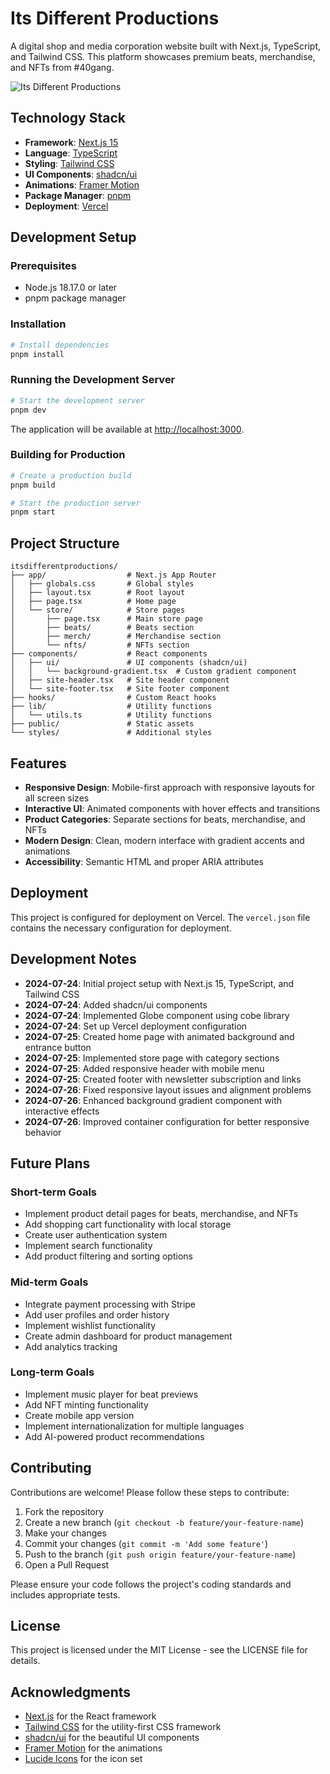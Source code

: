 # Its Different Productions

A digital shop and media corporation website built with Next.js, TypeScript, and Tailwind CSS. This platform showcases premium beats, merchandise, and NFTs from #40gang.

![Its Different Productions](https://i.imgur.com/placeholder.png)

## Technology Stack

- **Framework**: [Next.js 15](https://nextjs.org/)
- **Language**: [TypeScript](https://www.typescriptlang.org/)
- **Styling**: [Tailwind CSS](https://tailwindcss.com/)
- **UI Components**: [shadcn/ui](https://ui.shadcn.com/)
- **Animations**: [Framer Motion](https://www.framer.com/motion/)
- **Package Manager**: [pnpm](https://pnpm.io/)
- **Deployment**: [Vercel](https://vercel.com/)

## Development Setup

### Prerequisites

- Node.js 18.17.0 or later
- pnpm package manager

### Installation

```bash
# Install dependencies
pnpm install
```

### Running the Development Server

```bash
# Start the development server
pnpm dev
```

The application will be available at [http://localhost:3000](http://localhost:3000).

### Building for Production

```bash
# Create a production build
pnpm build

# Start the production server
pnpm start
```

## Project Structure

```
itsdifferentproductions/
├── app/                  # Next.js App Router
│   ├── globals.css       # Global styles
│   ├── layout.tsx        # Root layout
│   ├── page.tsx          # Home page
│   └── store/            # Store pages
│       ├── page.tsx      # Main store page
│       ├── beats/        # Beats section
│       ├── merch/        # Merchandise section
│       └── nfts/         # NFTs section
├── components/           # React components
│   ├── ui/               # UI components (shadcn/ui)
│   │   └── background-gradient.tsx  # Custom gradient component
│   ├── site-header.tsx   # Site header component
│   └── site-footer.tsx   # Site footer component
├── hooks/                # Custom React hooks
├── lib/                  # Utility functions
│   └── utils.ts          # Utility functions
├── public/               # Static assets
└── styles/               # Additional styles
```

## Features

- **Responsive Design**: Mobile-first approach with responsive layouts for all screen sizes
- **Interactive UI**: Animated components with hover effects and transitions
- **Product Categories**: Separate sections for beats, merchandise, and NFTs
- **Modern Design**: Clean, modern interface with gradient accents and animations
- **Accessibility**: Semantic HTML and proper ARIA attributes

## Deployment

This project is configured for deployment on Vercel. The `vercel.json` file contains the necessary configuration for deployment.

## Development Notes

- **2024-07-24**: Initial project setup with Next.js 15, TypeScript, and Tailwind CSS
- **2024-07-24**: Added shadcn/ui components
- **2024-07-24**: Implemented Globe component using cobe library
- **2024-07-24**: Set up Vercel deployment configuration
- **2024-07-25**: Created home page with animated background and entrance button
- **2024-07-25**: Implemented store page with category sections
- **2024-07-25**: Added responsive header with mobile menu
- **2024-07-25**: Created footer with newsletter subscription and links
- **2024-07-26**: Fixed responsive layout issues and alignment problems
- **2024-07-26**: Enhanced background gradient component with interactive effects
- **2024-07-26**: Improved container configuration for better responsive behavior

## Future Plans

### Short-term Goals
- Implement product detail pages for beats, merchandise, and NFTs
- Add shopping cart functionality with local storage
- Create user authentication system
- Implement search functionality
- Add product filtering and sorting options

### Mid-term Goals
- Integrate payment processing with Stripe
- Add user profiles and order history
- Implement wishlist functionality
- Create admin dashboard for product management
- Add analytics tracking

### Long-term Goals
- Implement music player for beat previews
- Add NFT minting functionality
- Create mobile app version
- Implement internationalization for multiple languages
- Add AI-powered product recommendations

## Contributing

Contributions are welcome! Please follow these steps to contribute:

1. Fork the repository
2. Create a new branch (`git checkout -b feature/your-feature-name`)
3. Make your changes
4. Commit your changes (`git commit -m 'Add some feature'`)
5. Push to the branch (`git push origin feature/your-feature-name`)
6. Open a Pull Request

Please ensure your code follows the project's coding standards and includes appropriate tests.

## License

This project is licensed under the MIT License - see the LICENSE file for details.

## Acknowledgments

- [Next.js](https://nextjs.org/) for the React framework
- [Tailwind CSS](https://tailwindcss.com/) for the utility-first CSS framework
- [shadcn/ui](https://ui.shadcn.com/) for the beautiful UI components
- [Framer Motion](https://www.framer.com/motion/) for the animations
- [Lucide Icons](https://lucide.dev/) for the icon set
